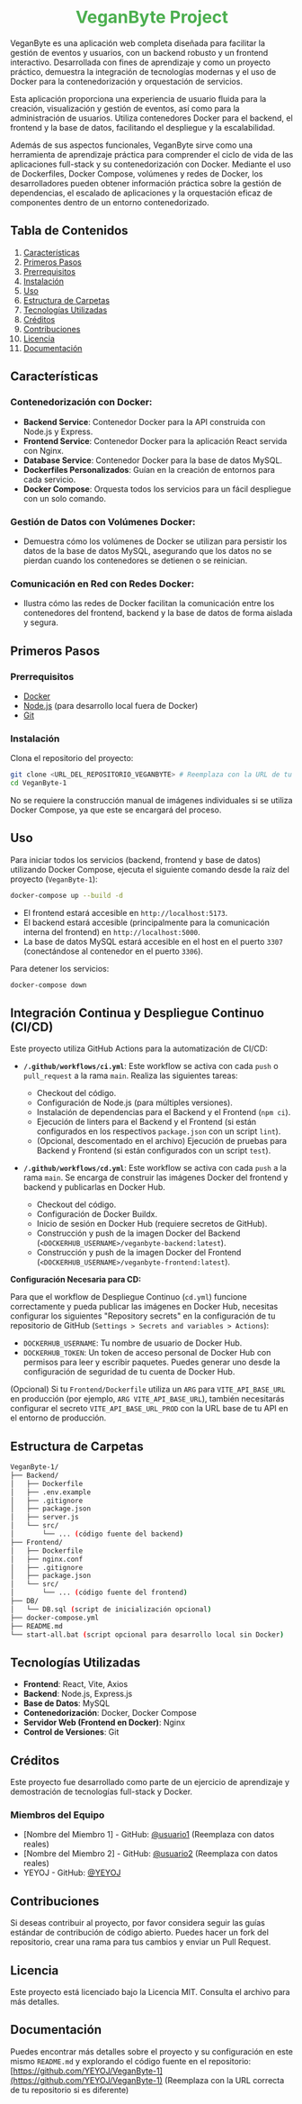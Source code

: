 

<div align="center">
 <h1 style="font-size: 30px; color: #4CAF50">VeganByte Project</h1>
 </div>

VeganByte es una aplicación web completa diseñada para facilitar la gestión de eventos y usuarios, con un backend robusto y un frontend interactivo. Desarrollada con fines de aprendizaje y como un proyecto práctico, demuestra la integración de tecnologías modernas y el uso de Docker para la contenedorización y orquestación de servicios.

Esta aplicación proporciona una experiencia de usuario fluida para la creación, visualización y gestión de eventos, así como para la administración de usuarios. Utiliza contenedores Docker para el backend, el frontend y la base de datos, facilitando el despliegue y la escalabilidad.

Además de sus aspectos funcionales, VeganByte sirve como una herramienta de aprendizaje práctica para comprender el ciclo de vida de las aplicaciones full-stack y su contenedorización con Docker. Mediante el uso de Dockerfiles, Docker Compose, volúmenes y redes de Docker, los desarrolladores pueden obtener información práctica sobre la gestión de dependencias, el escalado de aplicaciones y la orquestación eficaz de componentes dentro de un entorno contenedorizado.

## Tabla de Contenidos

1. [Características](#características)
2. [Primeros Pasos](#primeros-pasos)
3. [Prerrequisitos](#prerrequisitos)
4. [Instalación](#instalación)
5. [Uso](#uso)
6. [Estructura de Carpetas](#estructura-de-carpetas)
7. [Tecnologías Utilizadas](#tecnologías-utilizadas)
8. [Créditos](#créditos)
9. [Contribuciones](#contribuciones)
10. [Licencia](#licencia)
11. [Documentación](#documentación)

## Características

### Contenedorización con Docker:

- **Backend Service**: Contenedor Docker para la API construida con Node.js y Express.
- **Frontend Service**: Contenedor Docker para la aplicación React servida con Nginx.
- **Database Service**: Contenedor Docker para la base de datos MySQL.
- **Dockerfiles Personalizados**: Guían en la creación de entornos para cada servicio.
- **Docker Compose**: Orquesta todos los servicios para un fácil despliegue con un solo comando.

### Gestión de Datos con Volúmenes Docker:

- Demuestra cómo los volúmenes de Docker se utilizan para persistir los datos de la base de datos MySQL, asegurando que los datos no se pierdan cuando los contenedores se detienen o se reinician.

### Comunicación en Red con Redes Docker:

- Ilustra cómo las redes de Docker facilitan la comunicación entre los contenedores del frontend, backend y la base de datos de forma aislada y segura.

## Primeros Pasos

### Prerrequisitos

- [Docker](https://www.docker.com/get-started)
- [Node.js](https://nodejs.org/) (para desarrollo local fuera de Docker)
- [Git](https://git-scm.com/)

### Instalación

Clona el repositorio del proyecto:
```bash
git clone <URL_DEL_REPOSITORIO_VEGANBYTE> # Reemplaza con la URL de tu repositorio
cd VeganByte-1
```

No se requiere la construcción manual de imágenes individuales si se utiliza Docker Compose, ya que este se encargará del proceso.

## Uso

Para iniciar todos los servicios (backend, frontend y base de datos) utilizando Docker Compose, ejecuta el siguiente comando desde la raíz del proyecto (`VeganByte-1`):

```bash
docker-compose up --build -d
```

- El frontend estará accesible en `http://localhost:5173`.
- El backend estará accesible (principalmente para la comunicación interna del frontend) en `http://localhost:5000`.
- La base de datos MySQL estará accesible en el host en el puerto `3307` (conectándose al contenedor en el puerto `3306`).

Para detener los servicios:
```bash
docker-compose down
```

## Integración Continua y Despliegue Continuo (CI/CD)

Este proyecto utiliza GitHub Actions para la automatización de CI/CD:

- **`/.github/workflows/ci.yml`**: Este workflow se activa con cada `push` o `pull_request` a la rama `main`. Realiza las siguientes tareas:
    - Checkout del código.
    - Configuración de Node.js (para múltiples versiones).
    - Instalación de dependencias para el Backend y el Frontend (`npm ci`).
    - Ejecución de linters para el Backend y el Frontend (si están configurados en los respectivos `package.json` con un script `lint`).
    - (Opcional, descomentado en el archivo) Ejecución de pruebas para Backend y Frontend (si están configurados con un script `test`).

- **`/.github/workflows/cd.yml`**: Este workflow se activa con cada `push` a la rama `main`. Se encarga de construir las imágenes Docker del frontend y backend y publicarlas en Docker Hub.
    - Checkout del código.
    - Configuración de Docker Buildx.
    - Inicio de sesión en Docker Hub (requiere secretos de GitHub).
    - Construcción y push de la imagen Docker del Backend (`<DOCKERHUB_USERNAME>/veganbyte-backend:latest`).
    - Construcción y push de la imagen Docker del Frontend (`<DOCKERHUB_USERNAME>/veganbyte-frontend:latest`).

**Configuración Necesaria para CD:**

Para que el workflow de Despliegue Continuo (`cd.yml`) funcione correctamente y pueda publicar las imágenes en Docker Hub, necesitas configurar los siguientes "Repository secrets" en la configuración de tu repositorio de GitHub (`Settings > Secrets and variables > Actions`):

- `DOCKERHUB_USERNAME`: Tu nombre de usuario de Docker Hub.
- `DOCKERHUB_TOKEN`: Un token de acceso personal de Docker Hub con permisos para leer y escribir paquetes. Puedes generar uno desde la configuración de seguridad de tu cuenta de Docker Hub.

(Opcional) Si tu `Frontend/Dockerfile` utiliza un `ARG` para `VITE_API_BASE_URL` en producción (por ejemplo, `ARG VITE_API_BASE_URL`), también necesitarás configurar el secreto `VITE_API_BASE_URL_PROD` con la URL base de tu API en el entorno de producción.

## Estructura de Carpetas

```bash
VeganByte-1/
├── Backend/
│   ├── Dockerfile
│   ├── .env.example
│   ├── .gitignore
│   ├── package.json
│   ├── server.js
│   └── src/
│       └── ... (código fuente del backend)
├── Frontend/
│   ├── Dockerfile
│   ├── nginx.conf
│   ├── .gitignore
│   ├── package.json
│   └── src/
│       └── ... (código fuente del frontend)
├── DB/
│   └── DB.sql (script de inicialización opcional)
├── docker-compose.yml
├── README.md
└── start-all.bat (script opcional para desarrollo local sin Docker)
```

## Tecnologías Utilizadas

- **Frontend**: React, Vite, Axios
- **Backend**: Node.js, Express.js
- **Base de Datos**: MySQL
- **Contenedorización**: Docker, Docker Compose
- **Servidor Web (Frontend en Docker)**: Nginx
- **Control de Versiones**: Git

## Créditos

Este proyecto fue desarrollado como parte de un ejercicio de aprendizaje y demostración de tecnologías full-stack y Docker.

### Miembros del Equipo

- [Nombre del Miembro 1] - GitHub: [@usuario1](https://github.com/usuario1) (Reemplaza con datos reales)
- [Nombre del Miembro 2] - GitHub: [@usuario2](https://github.com/usuario2) (Reemplaza con datos reales)
- YEYOJ - GitHub: [@YEYOJ](https://github.com/YEYOJ)

## Contribuciones

Si deseas contribuir al proyecto, por favor considera seguir las guías estándar de contribución de código abierto. Puedes hacer un fork del repositorio, crear una rama para tus cambios y enviar un Pull Request.

## Licencia

Este proyecto está licenciado bajo la Licencia MIT. Consulta el archivo <mcfile name="LICENSE" path="c:\Users\YEYOJ\Documents\VeganByte-1\LICENSE"></mcfile> para más detalles.

## Documentación

Puedes encontrar más detalles sobre el proyecto y su configuración en este mismo `README.md` y explorando el código fuente en el repositorio:
[https://github.com/YEYOJ/VeganByte-1](https://github.com/YEYOJ/VeganByte-1) (Reemplaza con la URL correcta de tu repositorio si es diferente)

